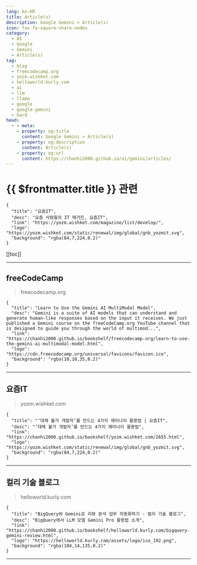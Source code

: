 ```yaml
---
lang: ko-KR
title: Article(s)
description: Google Gemini > Article(s)
icon: fas fa-square-share-nodes
category: 
  - AI
  - Google
  - Gemini
  - Article(s)
tag: 
  - blog
  - freecodecamp.org
  - yozm.wishket.com
  - helloworld.kurly.com
  - ai
  - llm
  - llama
  - google
  - google-gemini
  - bard
head:
  - - meta:
    - property: og:title
      content: Google Gemini > Article(s)
    - property: og:description
      content: Article(s)
    - property: og:url
      content: https://chanhi2000.github.io/ai/gemini/articles/
---
```


# {{ $frontmatter.title }} 관련

<SiteInfo
  name="freeCodeCamp Programming Tutorials: Python, JavaScript, Git & More"
  desc="Browse thousands of programming tutorials written by experts. Learn Web Development, Data Science, DevOps, Security, and get developer career advice."
  url="https://freecodecamp.org/news/"
  logo="https://cdn.freecodecamp.org/universal/favicons/favicon.ico"
  preview="https://cdn.freecodecamp.org/platform/universal/fcc_meta_1920X1080-indigo.png"/>

```component VPCard
{
  "title": "요즘IT", 
  "desc": "요즘 사람들의 IT 매거진, 요즘IT", 
  "link": "https://yozm.wishket.com/magazine/list/develop/", 
  "logo": "https://yozm.wishket.com/static/renewal/img/global/gnb_yozmit.svg", 
  "background": "rgba(84,7,224,0.2)"
}
```

<SiteInfo
  name="컬리 기술 블로그"
  desc="컬리 기술 블로그"
  url="https://helloworld.kurly.com/"
  logo="https://helloworld.kurly.com/assets/logo/ico_192.png"
  preview="http://thefarmersfront.github.io/assets/logo-square.png"/>

[[toc]]

---

## <VPIcon icon="fa-brands fa-free-code-camp"/>freeCodeCamp

> freecodecamp.org

```component VPCard
{
  "title": "Learn to Use the Gemini AI MultiModal Model",
  "desc": "Gemini is a suite of AI models that can understand and generate human-like responses based on the input it receives. We just published a Gemini course on the freeCodeCamp.org YouTube channel that is designed to guide you through the world of multimod...",
  "link": "https://chanhi2000.github.io/bookshelf/freecodecamp.org/learn-to-use-the-gemini-ai-multimodal-model.html",
  "logo": "https://cdn.freecodecamp.org/universal/favicons/favicon.ico",
  "background": "rgba(10,10,35,0.2)"
}
```

<!-- END: freecodecamp.org -->

---

## 요즘IT

> yozm.wishket.com

```component VPCard
{
  "title": "‘대체 불가 개발자’를 만드는 4가지 제미나이 활용법 | 요즘IT",
  "desc": "‘대체 불가 개발자’를 만드는 4가지 제미나이 활용법",
  "link": "https://chanhi2000.github.io/bookshelf/yozm.wishket.com/2655.html",
  "logo": "https://yozm.wishket.com/static/renewal/img/global/gnb_yozmit.svg", 
  "background": "rgba(84,7,224,0.2)"
}
```

<!-- END: yozm.wishket.com -->

---

## 컬리 기술 블로그

> helloworld.kurly.com

```component VPCard
{
  "title": "BigQuery와 Gemini로 리뷰 분석 업무 자동화하기 - 컬리 기술 블로그",
  "desc": "BigQuery에서 LLM 모델 Gemini Pro 활용법 소개",
  "link": "https://chanhi2000.github.io/bookshelf/helloworld.kurly.com/bigquery-gemini-review.html",
  "logo": "https://helloworld.kurly.com/assets/logo/ico_192.png",
  "background": "rgba(104,14,135,0.2)"
}
```

<!-- END: helloworld.kurly.com -->

---

<TagLinks />